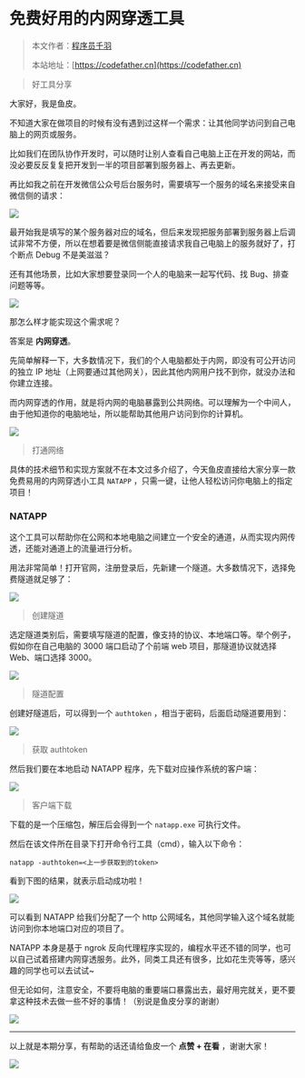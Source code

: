 # 免费好用的内网穿透工具

> 本文作者：[程序员千羽](https://yuyuanweb.feishu.cn/wiki/Abldw5WkjidySxkKxU2cQdAtnah)
>
> 本站地址：[https://codefather.cn](https://codefather.cn)

> 好工具分享

大家好，我是鱼皮。

不知道大家在做项目的时候有没有遇到过这样一个需求：让其他同学访问到自己电脑上的网页或服务。

比如我们在团队协作开发时，可以随时让别人查看自己电脑上正在开发的网站，而没必要反反复复把开发到一半的项目部署到服务器上、再去更新。

再比如我之前在开发微信公众号后台服务时，需要填写一个服务的域名来接受来自微信侧的请求：

![](https://pic.yupi.icu/5563/202311090918444.png)

最开始我是填写的某个服务器对应的域名，但后来发现把服务部署到服务器上后调试非常不方便，所以在想着要是微信侧能直接请求我自己电脑上的服务就好了，打个断点 Debug 不是美滋滋？

还有其他场景，比如大家想要登录同一个人的电脑来一起写代码、找 Bug、排查问题等等。

![](https://pic.yupi.icu/5563/202311090917657.png)

那怎么样才能实现这个需求呢？

答案是 **内网穿透**。

先简单解释一下，大多数情况下，我们的个人电脑都处于内网，即没有可公开访问的独立 IP 地址（上网要通过其他网关），因此其他内网用户找不到你，就没办法和你建立连接。

而内网穿透的作用，就是将内网的电脑暴露到公共网络。可以理解为一个中间人，由于他知道你的电脑地址，所以能帮助其他用户访问到你的计算机。

![](https://pic.yupi.icu/5563/202311090917625.png)

> 打通网络

具体的技术细节和实现方案就不在本文过多介绍了，今天鱼皮直接给大家分享一款免费易用的内网穿透小工具 `NATAPP` ，只需一键，让他人轻松访问你电脑上的指定项目！

### NATAPP

这个工具可以帮助你在公网和本地电脑之间建立一个安全的通道，从而实现内网传透，还能对通道上的流量进行分析。

用法非常简单！打开官网，注册登录后，先新建一个隧道。大多数情况下，选择免费隧道就足够了：

![](https://pic.yupi.icu/5563/202311090917889.png)

> 创建隧道

选定隧道类别后，需要填写隧道的配置，像支持的协议、本地端口等。举个例子，假如你在自己电脑的 3000 端口启动了个前端 web 项目，那隧道协议就选择 Web、端口选择 3000。

![](https://pic.yupi.icu/5563/202311090917643.png)

> 隧道配置

创建好隧道后，可以得到一个 `authtoken` ，相当于密码，后面启动隧道要用到：

![](https://pic.yupi.icu/5563/202311090917747.png)

> 获取 authtoken

然后我们要在本地启动 NATAPP 程序，先下载对应操作系统的客户端：

![](https://pic.yupi.icu/5563/202311090917650.png)

> 客户端下载

下载的是一个压缩包，解压后会得到一个 `natapp.exe` 可执行文件。

然后在该文件所在目录下打开命令行工具（cmd），输入以下命令：

```
natapp -authtoken=<上一步获取到的token>
```

看到下图的结果，就表示启动成功啦！

![](https://pic.yupi.icu/5563/202311090917473.png)

可以看到 NATAPP 给我们分配了一个 http 公网域名，其他同学输入这个域名就能访问到你本地端口对应的项目了。

NATAPP 本身是基于 ngrok 反向代理程序实现的，编程水平还不错的同学，也可以自己试着搭建内网穿透服务。此外，同类工具还有很多，比如花生壳等等，感兴趣的同学也可以去试试~

但无论如何，注意安全，不要将电脑的重要端口暴露出去，最好用完就关，更不要拿这种技术去做一些不好的事情！（别说是鱼皮分享的谢谢）

![](https://pic.yupi.icu/5563/202311090917734.png)



------


以上就是本期分享，有帮助的话还请给鱼皮一个 **点赞 + 在看** ，谢谢大家！

![](https://pic.yupi.icu/5563/202311090917919.png)